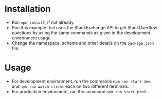# Installation
* Run `npm install`, if not already.
* Run this example that uses the StackExchange API to get StackOverflow questions by using the same commands as given in the development environment usage.
* Change the namespace, schema and other details on the `package.json` file.

# Usage
* For development environment, run the commands `npm run start-dev` and `npm run watch-client` each on two different terminals.
* For production environment, run the command `npm run start-prod`.